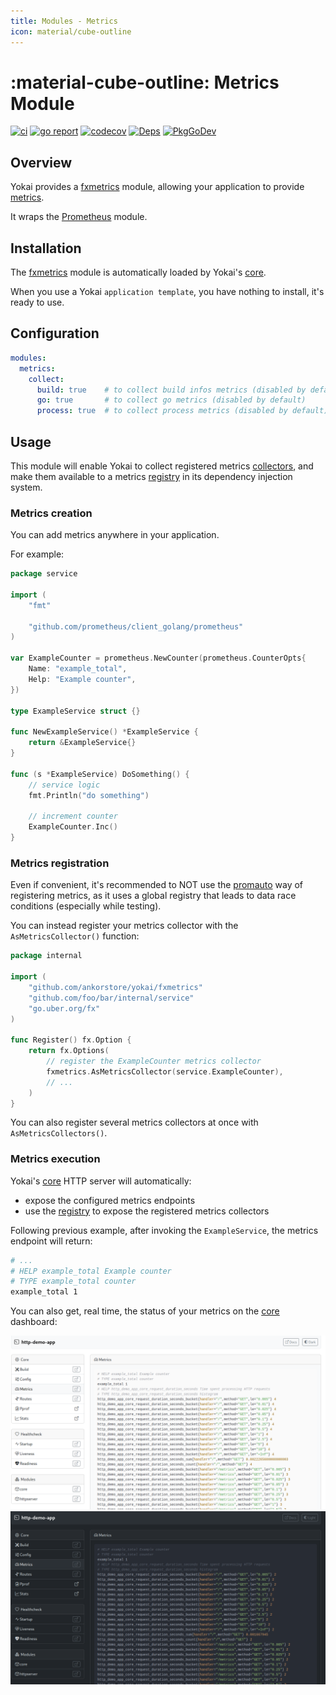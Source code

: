 ```yaml
---
title: Modules - Metrics
icon: material/cube-outline
---
```


# :material-cube-outline: Metrics Module

[![ci](https://github.com/ankorstore/yokai/actions/workflows/fxmetrics-ci.yml/badge.svg)](https://github.com/ankorstore/yokai/actions/workflows/fxmetrics-ci.yml)
[![go report](https://goreportcard.com/badge/github.com/ankorstore/yokai/fxmetrics)](https://goreportcard.com/report/github.com/ankorstore/yokai/fxmetrics)
[![codecov](https://codecov.io/gh/ankorstore/yokai/graph/badge.svg?token=ghUBlFsjhR&flag=fxmetrics)](https://app.codecov.io/gh/ankorstore/yokai/tree/main/fxmetrics)
[![Deps](https://img.shields.io/badge/osi-deps-blue)](https://deps.dev/go/github.com%2Fankorstore%2Fyokai%2Ffxmetrics)
[![PkgGoDev](https://pkg.go.dev/badge/github.com/ankorstore/yokai/fxmetrics)](https://pkg.go.dev/github.com/ankorstore/yokai/fxmetrics)

## Overview

Yokai provides a [fxmetrics](https://github.com/ankorstore/yokai/tree/main/fxmetrics) module, allowing your application to provide [metrics](https://prometheus.io/docs/concepts/metric_types).

It wraps the [Prometheus](https://github.com/prometheus/client_golang) module.

## Installation

The [fxmetrics](https://github.com/ankorstore/yokai/tree/main/fxmetrics) module is automatically loaded by Yokai's [core](fxcore.md).

When you use a Yokai `application template`, you have nothing to install, it's ready to use.

## Configuration

```yaml title="configs/config.yaml"
modules:
  metrics:
    collect:
      build: true    # to collect build infos metrics (disabled by default)
      go: true       # to collect go metrics (disabled by default)
      process: true  # to collect process metrics (disabled by default)
```

## Usage

This module will enable Yokai to collect registered metrics [collectors](https://github.com/prometheus/client_golang/blob/main/prometheus/collector.go), and make them available to a metrics [registry](https://github.com/prometheus/client_golang/blob/main/prometheus/registry.go) in
its dependency injection system.

### Metrics creation

You can add metrics anywhere in your application.

For example:

```go title="internal/service/example.go"
package service

import (
	"fmt"
	
	"github.com/prometheus/client_golang/prometheus"
)

var ExampleCounter = prometheus.NewCounter(prometheus.CounterOpts{
	Name: "example_total",
	Help: "Example counter",
})

type ExampleService struct {}

func NewExampleService() *ExampleService {
	return &ExampleService{}
}

func (s *ExampleService) DoSomething() {
	// service logic
	fmt.Println("do something")
	
	// increment counter
	ExampleCounter.Inc()
}
```

### Metrics registration

Even if convenient, it's recommended to NOT use the [promauto](https://github.com/prometheus/client_golang/tree/main/prometheus/promauto) way of registering metrics, as it uses a global registry that leads to data race conditions (especially while testing).

You can instead register your metrics collector with the `AsMetricsCollector()` function:

```go title="internal/register.go"
package internal

import (
	"github.com/ankorstore/yokai/fxmetrics"
	"github.com/foo/bar/internal/service"
	"go.uber.org/fx"
)

func Register() fx.Option {
	return fx.Options(
		// register the ExampleCounter metrics collector
		fxmetrics.AsMetricsCollector(service.ExampleCounter),
		// ...
	)
}
```

You can also register several metrics collectors at once with `AsMetricsCollectors()`.

### Metrics execution

Yokai's [core](fxcore.md) HTTP server will automatically:

- expose the configured metrics endpoints
- use the [registry](https://github.com/prometheus/client_golang/blob/main/prometheus/registry.go) to expose the registered metrics collectors

Following previous example, after invoking the `ExampleService`, the metrics endpoint will return:

```makefile title="[GET] /metrics"
# ...
# HELP example_total Example counter
# TYPE example_total counter
example_total 1
```

You can also get, real time, the status of your metrics on the [core](fxcore.md#dashboard) dashboard:

![](../../assets/images/dash-metrics-light.png#only-light)
![](../../assets/images/dash-metrics-dark.png#only-dark)

